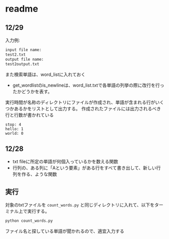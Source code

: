 # readme

## 12/29
入力例:
```bash
input file name:
test2.txt
output file name:
test2output.txt
```

また検索単語は、word_listに入れておく
* get_wordlistのis_newlineは、word_list.txtで各単語の列挙の際に改行を行ったかどうかを表す。

実行時間が名称のディレクトリにファイルが作成され、単語が含まれる行がいくつかあるかをリストとして出力する。
作成されたファイルには出力されるべき行と行数が書かれている
```
stop: 4
hello: 1
world: 0
```

## 12/28
* txt fileに所定の単語が何個入っているかを数える関数
* 行列の、ある列に「Aという要素」がある行をすべて書き出して、新しい行列を作る、ような関数

## 実行
対象のtxtファイルを `count_words.py` と同じディレクトリに入れて、以下をターミナル上で実行する。
```bash
python count_words.py
```

ファイル名と探している単語が聞かれるので、適宜入力する